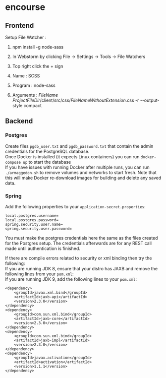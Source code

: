 # encourse

## Frontend
 Setup File Watcher :
  1. npm install -g node-sass

  2. In Webstorm by clicking File -> Settings -> Tools -> File Watchers

  3. Top right click the + sign

  4. Name : SCSS
  5. Program : node-sass
  6. Arguments : $FileName$ $ProjectFileDir$/client/src/css/$FileNameWithoutExtension$.css -r --output-style compact

## Backend

### Postgres

 Create files `pgdb_user.txt` and `pgdb_password.txt` that contain the admin credentials for the PostgreSQL database.  
 Once Docker is installed (it expects Linux containers) you can run `docker-compose up` to start the database  
 If you have issues with running Docker after multiple runs, you can run `./armaggedon.sh` to remove volumes and networks to start fresh. Note that this will make Docker re-download images for building and delete any saved data.


### Spring

 Add the following properties to your `application-secret.properties`:

    local.postgres.username=
    local.postgres.password=
    spring.security.user.name=
    spring.security.user.password=
 
 You must make the postgres credentials here the same as the files created for the Postgres setup. The credentials afterwards are for any REST call made until authentication is finished.
 
 If there are compile errors related to security or xml binding then try the following:  
  If you are running JDK 8, ensure that your distro has JAXB and remove the following lines from your `pom.xml`:  
  If you are running JDK 9, add the following lines to your `pom.xml`:  
  
    <dependency>
        <groupId>javax.xml.bind</groupId>
        <artifactId>jaxb-api</artifactId>
        <version>2.3.0</version>
    </dependency>
    <dependency>
        <groupId>com.sun.xml.bind</groupId>
        <artifactId>jaxb-core</artifactId>
        <version>2.3.0</version>
    </dependency>
    <dependency>
        <groupId>com.sun.xml.bind</groupId>
        <artifactId>jaxb-impl</artifactId>
        <version>2.3.0</version>
    </dependency>
    <dependency>
        <groupId>javax.activation</groupId>
        <artifactId>activation</artifactId>
        <version>1.1.1</version>
    </dependency>
    
